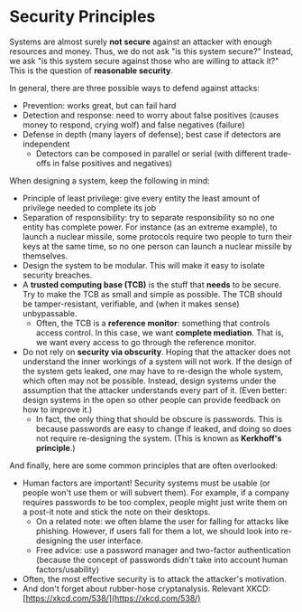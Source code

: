 # Security Principles

Systems are almost surely **not secure** against an attacker with enough resources and money. Thus, we do not ask "is this system secure?" Instead, we ask "is this system secure against those who are willing to attack it?" This is the question of **reasonable security**.

In general, there are three possible ways to defend against attacks:

* Prevention: works great, but can fail hard
* Detection and response: need to worry about false positives \(causes money to respond, crying wolf\) and false negatives \(failure\)
* Defense in depth \(many layers of defense\); best case if detectors are independent
  * Detectors can be composed in parallel or serial \(with different trade-offs in false positives and negatives\)

When designing a system, keep the following in mind:

* Principle of least privilege: give every entity the least amount of privilege needed to complete its job
* Separation of responsibility: try to separate responsibility so no one entity has complete power. For instance \(as an extreme example\), to launch a nuclear missile, some protocols require two people to turn their keys at the same time, so no one person can launch a nuclear missile by themselves.
* Design the system to be modular. This will make it easy to isolate security breaches.
* A **trusted computing base \(TCB\)** is the stuff that **needs** to be secure. Try to make the TCB as small and simple as possible. The TCB should be tamper-resistant, verifiable, and \(when it makes sense\) unbypassable.
  * Often, the TCB is a **reference monitor**: something that controls access control. In this case, we want **complete mediation**. That is, we want every access to go through the reference monitor.
* Do not rely on **security via obscurity**. Hoping that the attacker does not understand the inner workings of a system will not work. If the design of the system gets leaked, one may have to re-design the whole system, which often may not be possible. Instead, design systems under the assumption that the attacker understands every part of it. \(Even better: design systems in the open so other people can provide feedback on how to improve it.\)
  * In fact, the only thing that should be obscure is passwords. This is because passwords are easy to change if leaked, and doing so does not require re-designing the system. \(This is known as **Kerkhoff's principle**.\)

And finally, here are some common principles that are often overlooked:

* Human factors are important! Security systems must be usable \(or people won't use them or will subvert them\). For example, if a company requires passwords to be too complex, people might just write them on a post-it note and stick the note on their desktops.
  * On a related note: we often blame the user for falling for attacks like phishing. However, if users fall for them a lot, we should look into re-designing the user interface.
  * Free advice: use a password manager and two-factor authentication \(because the concept of passwords didn't take into account human factors/usability\)
* Often, the most effective security is to attack the attacker's motivation.
* And don't forget about rubber-hose cryptanalysis. Relevant XKCD: [https://xkcd.com/538/](https://xkcd.com/538/)

